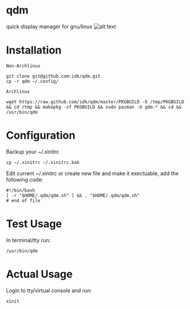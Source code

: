 qdm
===

quick display manager for gnu/linux
![alt text](https://dl.dropbox.com/u/9702684/022031.png "qdm")

Installation
============

`Non-Archlinux`

	git clone git@github.com:idk/qdm.git
    cp -r qdm ~/.config/

`Archlinux`

	wget https://raw.github.com/idk/qdm/master/PKGBUILD -O /tmp/PKGBUILD && cd /tmp && makepkg -sf PKGBUILD && sudo pacman -U qdm-* && cd && /usr/bin/qdm

Configuration
=============

Backup your ~/.xinitrc

	cp ~/.xinitrc ~/.xinitrc.bak

Edit current ~/.xinitrc or create new file and make it exectuable, add the following code:

    #!/bin/bash
    [ -r "$HOME/.qdm/qdm.sh" ] && . "$HOME/.qdm/qdm.sh"
    # end of file

Test Usage
==========

In terminal/tty run:

	/usr/bin/qdm

Actual Usage
============

Login to tty/virtual console and run:

    xinit